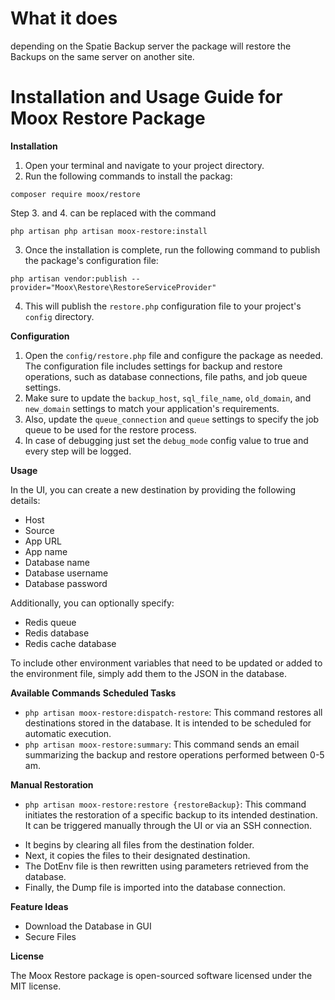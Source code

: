 # What it does 
depending on the Spatie Backup server the package will restore the Backups on the same server on another site. 

# Installation and Usage Guide for Moox Restore Package

**Installation**

1. Open your terminal and navigate to your project directory.
2. Run the following commands to install the packag:
```
composer require moox/restore
```

Step 3. and 4. can be replaced with the command 

```
php artisan php artisan moox-restore:install
```

3. Once the installation is complete, run the following command to publish the package's configuration file:
```
php artisan vendor:publish --provider="Moox\Restore\RestoreServiceProvider"
```
4. This will publish the `restore.php` configuration file to your project's `config` directory.

**Configuration**

1. Open the `config/restore.php` file and configure the package as needed. The configuration file includes settings for backup and restore operations, such as database connections, file paths, and job queue settings.
2. Make sure to update the `backup_host`, `sql_file_name`, `old_domain`, and `new_domain` settings to match your application's requirements.
3. Also, update the `queue_connection` and `queue` settings to specify the job queue to be used for the restore process.
4. In case of debugging just set the `debug_mode` config value to true and every step will be logged. 


**Usage**

In the UI, you can create a new destination by providing the following details:

* Host
* Source
* App URL
* App name
* Database name
* Database username
* Database password

Additionally, you can optionally specify:

* Redis queue
* Redis database
* Redis cache database

To include other environment variables that need to be updated or added to the environment file, simply add them to the JSON in the database.


**Available Commands**
**Scheduled Tasks**

* `php artisan moox-restore:dispatch-restore`: This command restores all destinations stored in the database. It is intended to be scheduled for automatic execution.
* `php artisan moox-restore:summary`: This command sends an email summarizing the backup and restore operations performed between 0-5 am.

**Manual Restoration**

* `php artisan moox-restore:restore {restoreBackup}`: This command initiates the restoration of a specific backup to its intended destination. It can be triggered manually through the UI or via an SSH connection.
- It begins by clearing all files from the destination folder.
- Next, it copies the files to their designated destination.
- The DotEnv file is then rewritten using parameters retrieved from the database.
- Finally, the Dump file is imported into the database connection.

**Feature Ideas**

- Download the Database in GUI
- Secure Files 

**License**

The Moox Restore package is open-sourced software licensed under the MIT license.

